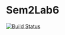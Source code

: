 # Sem2Lab6
[![Build Status](https://travis-ci.org/vas-vas777/Sem2Lab6.svg?branch=master)](https://travis-ci.org/vas-vas777/Sem2Lab6)
